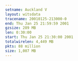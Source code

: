 ```yaml
---
setname: Auckland V
layout: witsdata
tracename: 20010125-213000-0
end: Thu Jan 25 21:59:59 2001
gzsize: 289 MB
len: 0:30:00
start: Thu Jan 25 21:30:00 2001
totalwirelen: 4,449 MB
pkts: 88 million
size: 1,007 MB
---
```

